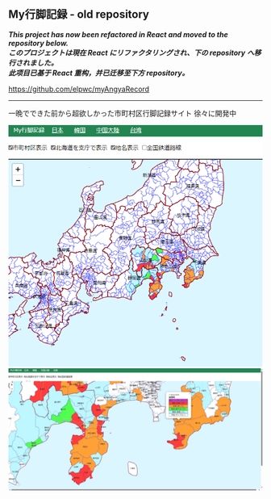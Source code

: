 My行脚記録 - old repository
-----------------
***This project has now been refactored in React and moved to the repository below.***  
***このプロジェクトは現在 React にリファクタリングされ、下の repository へ移行されました。***  
***此项目已基于 React 重构，并已迁移至下方 repository。***  

<https://github.com/elpwc/myAngyaRecord>  
  
  

------------------------------------------------
一晩でできた前から超欲しかった市町村区行脚記録サイト
徐々に開発中

![alt ](./readme/1.png )
![alt ](./readme/2.jpg )